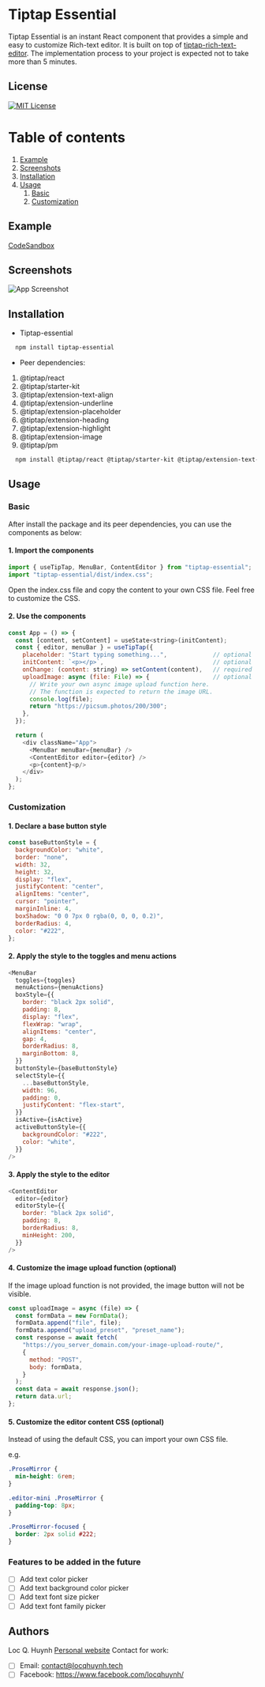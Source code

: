 
# Tiptap Essential

Tiptap Essential is an instant React component that provides a simple and easy to customize Rich-text editor. It is built on top of [tiptap-rich-text-editor](https://www.tiptap.dev/). The implementation process to your project is expected not to take more than 5 minutes.

## License  

[![MIT License](https://img.shields.io/badge/License-MIT-green.svg)](https://choosealicense.com/licenses/mit/)  

# Table of contents  

1. [Example](#example)  
2. [Screenshots](#screenshots)
3. [Installation](#installation)  
4. [Usage](#usage)  
    1. [Basic](#basic)
    2. [Customization](#customization)

## Example

[CodeSandbox](https://codesandbox.io/p/sandbox/tiptap-essential-example-h3snqw)

## Screenshots  

![App Screenshot](./Screenshot%202023-12-30%20at%2014.44.45.png)

## Installation

- Tiptap-essential

```bash  
  npm install tiptap-essential
```

- Peer dependencies:

1. @tiptap/react
2. @tiptap/starter-kit
3. @tiptap/extension-text-align
4. @tiptap/extension-underline
5. @tiptap/extension-placeholder
6. @tiptap/extension-heading
7. @tiptap/extension-highlight
8. @tiptap/extension-image
9. @tiptap/pm

```bash  
  npm install @tiptap/react @tiptap/starter-kit @tiptap/extension-text-align @tiptap/extension-underline @tiptap/extension-placeholder @tiptap/extension-heading @tiptap/extension-highlight @tiptap/extension-image @tiptap/pm
```

## Usage

### Basic

After install the package and its peer dependencies, you can use the components as below:

#### 1. Import the components

```js
import { useTipTap, MenuBar, ContentEditor } from "tiptap-essential";
import "tiptap-essential/dist/index.css";
```

Open the index.css file and copy the content to your own CSS file. Feel free to customize the CSS.

#### 2. Use the components

```js
const App = () => {
  const [content, setContent] = useState<string>(initContent);
  const { editor, menuBar } = useTipTap({
    placeholder: "Start typing something...",             // optional
    initContent: `<p></p>`,                               // optional
    onChange: (content: string) => setContent(content),   // required
    uploadImage: async (file: File) => {                  // optional     
      // Write your own async image upload function here. 
      // The function is expected to return the image URL.
      console.log(file);
      return "https://picsum.photos/200/300";
    },
  });

  return (
    <div className="App">
      <MenuBar menuBar={menuBar} />
      <ContentEditor editor={editor} />
      <p>{content}<p/>
    </div>
  );
};
```

### Customization

#### 1. Declare a base button style

```js
const baseButtonStyle = {
  backgroundColor: "white",
  border: "none",
  width: 32,
  height: 32,
  display: "flex",
  justifyContent: "center",
  alignItems: "center",
  cursor: "pointer",
  marginInline: 4,
  boxShadow: "0 0 7px 0 rgba(0, 0, 0, 0.2)",
  borderRadius: 4,
  color: "#222",
};
```

#### 2. Apply the style to the toggles and menu actions

```js
<MenuBar
  toggles={toggles}
  menuActions={menuActions}
  boxStyle={{
    border: "black 2px solid",
    padding: 8,
    display: "flex",
    flexWrap: "wrap",
    alignItems: "center",
    gap: 4,
    borderRadius: 8,
    marginBottom: 8,
  }}
  buttonStyle={baseButtonStyle}
  selectStyle={{
    ...baseButtonStyle,
    width: 96,
    padding: 0,
    justifyContent: "flex-start",
  }}
  isActive={isActive}
  activeButtonStyle={{
    backgroundColor: "#222",
    color: "white",
  }}
/>
```

#### 3. Apply the style to the editor

```js
<ContentEditor
  editor={editor}
  editorStyle={{
    border: "black 2px solid",
    padding: 8,
    borderRadius: 8,
    minHeight: 200,
  }}
/>
```

#### 4. Customize the image upload function (optional)

If the image upload function is not provided, the image button will not be visible.

```js
const uploadImage = async (file) => {
  const formData = new FormData();
  formData.append("file", file);
  formData.append("upload_preset", "preset_name");
  const response = await fetch(
    "https://you_server_domain.com/your-image-upload-route/",
    {
      method: "POST",
      body: formData,
    }
  );
  const data = await response.json();
  return data.url;
};
```

#### 5. Customize the editor content CSS (optional)

Instead of using the default CSS, you can import your own CSS file.

e.g.

```css
.ProseMirror {
  min-height: 6rem;
}

.editor-mini .ProseMirror {
  padding-top: 8px;
}

.ProseMirror-focused {
  border: 2px solid #222;
}
```

### Features to be added in the future

- [ ] Add text color picker
- [ ] Add text background color picker
- [ ] Add text font size picker
- [ ] Add text font family picker

## Authors

Loc Q. Huynh
[Personal website](https://locqhuynh.tech)
Contact for work:

- [ ] Email: <contact@locqhuynh.tech>
- [ ] Facebook: <https://www.facebook.com/locqhuynh/>
